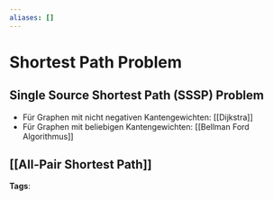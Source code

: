 ```yaml
---
aliases: []
---
```


# Shortest Path Problem

## Single Source Shortest Path (SSSP) Problem

- Für Graphen mit nicht negativen Kantengewichten: [[Dijkstra]]
- Für Graphen mit beliebigen Kantengewichten: [[Bellman Ford Algorithmus]]

## [[All-Pair Shortest Path]]

**Tags**:

